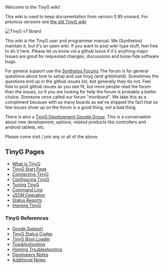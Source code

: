 Welcome to the TinyG wiki!

This wiki is used to keep documentation from version 0.95 onward. For previous versions see [the old TinyG wiki](http://www.synthetos.com/wiki/index.php?title=Projects:TinyG)

![TinyG v7 Board](http://farm9.staticflickr.com/8378/8504469302_d645fcd97c_z.jpg)

This wiki is the TinyG user and programmer manual. We (Synthetos) maintain it, but it's an open wiki. If you want to post wiki-type stuff, feel free to do it here. Please let us know via a github Issue if it's anything major. Issues are good for requested changes, discussions and bona-fide software bugs.

For general support use the [Synthetos Forums](https://www.synthetos.com/forum/tinyg/)
The forum is for general questions about how to setup and use tinyg (and grblshield). Sometimes the questions end up in the github issues list, but generally they do not. Feel free to post github issues as you see fit, but more people read the forum than the issues, so if you are looking for help the forum is probably a better choice. Someone once called our forum "moribund". We take this as a compliment because with as many boards as we've shipped the fact that so few issues show up on the forum is a good thing, not a bad thing.

There is also a [TinyG Development Google Group](https://groups.google.com/forum/?hl=en&fromgroups#!forum/devTinyG). This is a conversation about new development, options, related products like controllers and android tablets, etc.

Please come visit / join any or all of the above.

## TinyG Pages
* [What is TinyG](https://github.com/synthetos/TinyG/wiki/What-is-TinyG)
* [TinyG Start Page](https://github.com/synthetos/TinyG/wiki/TinyG-Start)
* [Connecting TinyG](https://github.com/synthetos/TinyG/wiki/Connecting-TinyG)
* [Configuring TinyG](https://github.com/synthetos/TinyG/wiki/TinyG-Configuration)
* [Tuning TinyG](https://github.com/synthetos/TinyG/wiki/TinyG-Tuning)
* [Command Line](https://github.com/synthetos/TinyG/wiki/TinyG-Command-Line)
* [JSON Operation](https://github.com/synthetos/TinyG/wiki/JSON-Operation)
* [Status Reports](https://github.com/synthetos/TinyG/wiki/Status-Reports)
* [Homing TinyG](https://github.com/synthetos/TinyG/wiki/TinyG-Homing)

### TinyG References
* [Gcode Support](https://github.com/synthetos/TinyG/wiki/TinyG-Gcode-Support)
* [TinyG Status Codes](https://github.com/synthetos/TinyG/wiki/TinyG-Status-Codes)
* [TinyG Boot Loader](https://github.com/synthetos/TinyG/wiki/TinyG-Boot-Loader)
* [Troubleshooting](https://github.com/synthetos/TinyG/wiki/Troubleshooting)
* [Homing Troubleshooting](https://github.com/synthetos/TinyG/wiki/TinyG-Homing-and-Limits-Troubleshooting)
* [Developers Notes](https://github.com/synthetos/TinyG/wiki/Developer-Notes)
* [Additional Notes](https://github.com/synthetos/TinyG/wiki/Additional-Notes)